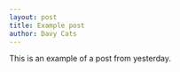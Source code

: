 ```yaml
---
layout: post
title: Example post
author: Davy Cats
---
```


This is an example of a post from yesterday.